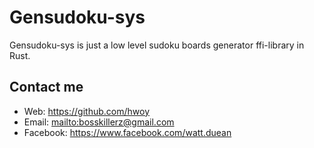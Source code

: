 # Gensudoku-sys

Gensudoku-sys is just a low level sudoku boards generator ffi-library in Rust.


## Contact me

- Web: <https://github.com/hwoy>
- Email: <mailto:bosskillerz@gmail.com>
- Facebook: <https://www.facebook.com/watt.duean>


